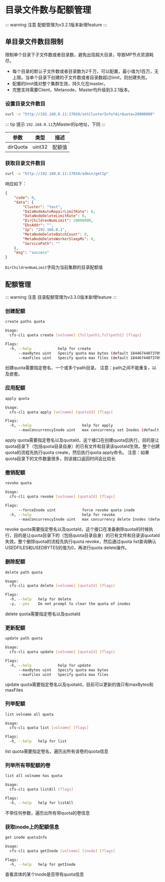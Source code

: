 # 目录文件数与配额管理
::: warning 注意
配额管理为v3.2.1版本新增feature
:::

## 单目录文件数目限制
限制单个目录下子文件数或者目录数，避免出现超大目录，导致MP节点资源耗尽。

- 每个目录的默认子文件数或者目录数为2千万，可以配置，最小值为1百万，无上限。当单个目录下创建的子文件数或者目录数超过limit，则创建失败。 
- 配置的limit值对整个集群生效，持久化在master。 
- 完整支持需要Client，Metanode，Master均升级到3.2.1版本。

### 设置目录文件数目
```bash
curl -v "http://192.168.0.11:17010/setClusterInfo?dirQuota=20000000"
```

::: tip 提示
`192.168.0.11`为Master的ip地址，下同
:::

| 参数   | 类型     | 描述  |
|------|--------|-----|
| dirQuota | uint32 | 配额值 |

### 获取目录文件数目

```bash
curl -v "http://192.168.0.11:17010/admin/getIp"
```
响应如下：

```json
{
    "code": 0,
    "data": {
        "Cluster": "test",
        "DataNodeAutoRepairLimitRate": 0,
        "DataNodeDeleteLimitRate": 0,
        "DirChildrenNumLimit": 20000000,
        "EbsAddr": "",
        "Ip": "192.168.0.1",
        "MetaNodeDeleteBatchCount": 0,
        "MetaNodeDeleteWorkerSleepMs": 0,
        "ServicePath": ""
    },
    "msg": "success"
}
```

`DirChildrenNumLimit`字段为当前集群的目录配额值

## 配额管理
::: warning 注意
目录配额管理为v3.3.0版本新增feature
:::
### 创建配额
``` bash
create paths quota

Usage:
  cfs-cli quota create [volname] [fullpath1,fullpath2] [flags]

Flags:
  -h, --help            help for create
      --maxBytes uint   Specify quota max bytes (default 18446744073709551615)
      --maxFiles uint   Specify quota max files (default 18446744073709551615)
```
创建quota需要指定卷名、一个或多个path目录。
注意：path之间不能重复，以及嵌套。

### 应用配额
``` bash
apply quota

Usage:
  cfs-cli quota apply [volname] [quotaId] [flags]

Flags:
  -h, --help                       help for apply
      --maxConcurrencyInode uint   max concurrency set Inodes (default 1000)
```
apply quota需要指定卷名以及quotaId，这个接口在创建quota后执行，目的是让quota目录下（包括quota目录自身）的已有文件和目录该quotaId生效。整个创建quota的流程先执行quota create，然后执行quota apply命令。
注意：如果quota目录下的文件数量很多，则该接口返回时间会比较长
### 撤销配额
``` bash
revoke quota

Usage:
  cfs-cli quota revoke [volname] [quotaId] [flags]

Flags:
      --forceInode uint            force revoke quota inode
  -h, --help                       help for revoke
      --maxConcurrencyInode uint   max concurrency delete Inodes (default 1000)
```
revoke quota需要指定卷名以及quotaId，这个接口在准备删除quota的时候执行，目的是让quota目录下的（包括quota目录自身）的已有文件和目录该quotaId失效。整个删除quota的流程先执行quota revoke，然后通过quota list查询确认USEDFILES和USEDBYTES的值为0，再进行quota delete操作。
### 删除配额
``` bash
delete path quota

Usage:
  cfs-cli quota delete [volname] [quotaId] [flags]

Flags:
  -h, --help   help for delete
  -y, --yes    Do not prompt to clear the quota of inodes
```
delete quota需要指定卷名以及quotaId
### 更新配额
``` bash
update path quota

Usage:
  cfs-cli quota update [volname] [quotaId] [flags]

Flags:
  -h, --help            help for update
      --maxBytes uint   Specify quota max bytes
      --maxFiles uint   Specify quota max files

```
update quota需要指定卷名以及quotaId，目前可以更新的值只有maxBytes和maxFiles
### 列举配额
``` bash
list volname all quota

Usage:
  cfs-cli quota list [volname] [flags]

Flags:
  -h, --help   help for list

```
list quota需要指定卷名，遍历出所有该卷的quota信息
### 列举所有带配额的卷
``` bash
list all volname has quota

Usage:
  cfs-cli quota listAll [flags]

Flags:
  -h, --help   help for listAll
```
不带任何参数，遍历出所有带quota的卷信息
### 获取inode上的配额信息
``` bash
get inode quotaInfo

Usage:
  cfs-cli quota getInode [volname] [inode] [flags]

Flags:
  -h, --help   help for getInode

```
查看具体的某个inode是否带有quota信息
